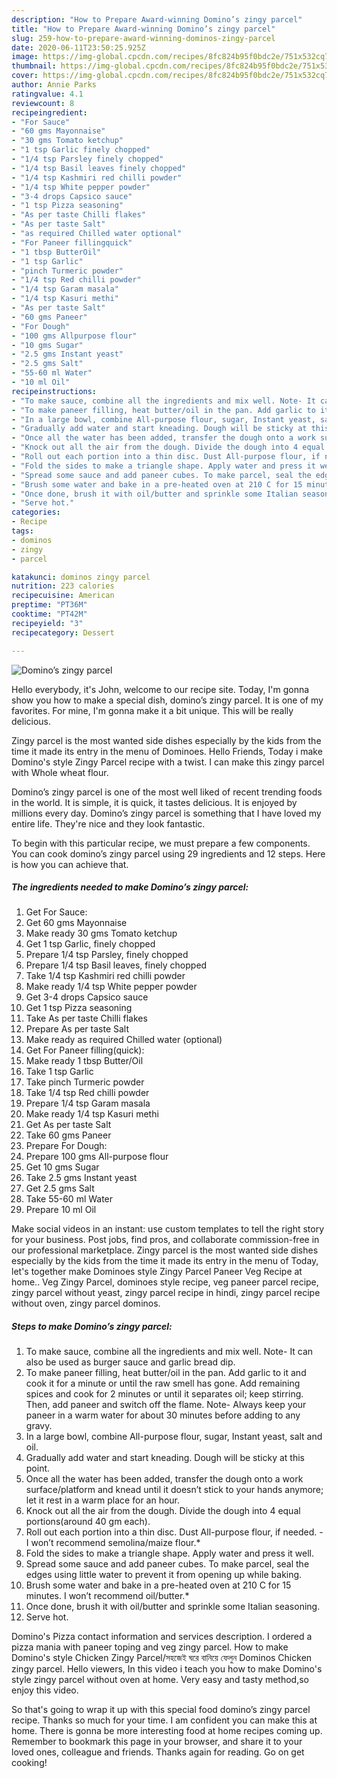 ```yaml
---
description: "How to Prepare Award-winning Domino’s zingy parcel"
title: "How to Prepare Award-winning Domino’s zingy parcel"
slug: 259-how-to-prepare-award-winning-dominos-zingy-parcel
date: 2020-06-11T23:50:25.925Z
image: https://img-global.cpcdn.com/recipes/8fc824b95f0bdc2e/751x532cq70/dominos-zingy-parcel-recipe-main-photo.jpg
thumbnail: https://img-global.cpcdn.com/recipes/8fc824b95f0bdc2e/751x532cq70/dominos-zingy-parcel-recipe-main-photo.jpg
cover: https://img-global.cpcdn.com/recipes/8fc824b95f0bdc2e/751x532cq70/dominos-zingy-parcel-recipe-main-photo.jpg
author: Annie Parks
ratingvalue: 4.1
reviewcount: 8
recipeingredient:
- "For Sauce"
- "60 gms Mayonnaise"
- "30 gms Tomato ketchup"
- "1 tsp Garlic finely chopped"
- "1/4 tsp Parsley finely chopped"
- "1/4 tsp Basil leaves finely chopped"
- "1/4 tsp Kashmiri red chilli powder"
- "1/4 tsp White pepper powder"
- "3-4 drops Capsico sauce"
- "1 tsp Pizza seasoning"
- "As per taste Chilli flakes"
- "As per taste Salt"
- "as required Chilled water optional"
- "For Paneer fillingquick"
- "1 tbsp ButterOil"
- "1 tsp Garlic"
- "pinch Turmeric powder"
- "1/4 tsp Red chilli powder"
- "1/4 tsp Garam masala"
- "1/4 tsp Kasuri methi"
- "As per taste Salt"
- "60 gms Paneer"
- "For Dough"
- "100 gms Allpurpose flour"
- "10 gms Sugar"
- "2.5 gms Instant yeast"
- "2.5 gms Salt"
- "55-60 ml Water"
- "10 ml Oil"
recipeinstructions:
- "To make sauce, combine all the ingredients and mix well. Note- It can also be used as burger sauce and garlic bread dip."
- "To make paneer filling, heat butter/oil in the pan. Add garlic to it and cook it for a minute or until the raw smell has gone. Add remaining spices and cook for 2 minutes or until it separates oil; keep stirring. Then, add paneer and switch off the flame. Note- Always keep your paneer in a warm water for about 30 minutes before adding to any gravy."
- "In a large bowl, combine All-purpose flour, sugar, Instant yeast, salt and oil."
- "Gradually add water and start kneading. Dough will be sticky at this point."
- "Once all the water has been added, transfer the dough onto a work surface/platform and knead until it doesn’t stick to your hands anymore; let it rest in a warm place for an hour."
- "Knock out all the air from the dough. Divide the dough into 4 equal portions(around 40 gm each)."
- "Roll out each portion into a thin disc. Dust All-purpose flour, if needed. I won’t recommend semolina/maize flour.*"
- "Fold the sides to make a triangle shape. Apply water and press it well."
- "Spread some sauce and add paneer cubes. To make parcel, seal the edges using little water to prevent it from opening up while baking."
- "Brush some water and bake in a pre-heated oven at 210 C for 15 minutes. I won’t recommend oil/butter.*"
- "Once done, brush it with oil/butter and sprinkle some Italian seasoning."
- "Serve hot."
categories:
- Recipe
tags:
- dominos
- zingy
- parcel

katakunci: dominos zingy parcel 
nutrition: 223 calories
recipecuisine: American
preptime: "PT36M"
cooktime: "PT42M"
recipeyield: "3"
recipecategory: Dessert

---
```



![Domino’s zingy parcel](https://img-global.cpcdn.com/recipes/8fc824b95f0bdc2e/751x532cq70/dominos-zingy-parcel-recipe-main-photo.jpg)

Hello everybody, it's John, welcome to our recipe site. Today, I'm gonna show you how to make a special dish, domino’s zingy parcel. It is one of my favorites. For mine, I'm gonna make it a bit unique. This will be really delicious.

Zingy parcel is the most wanted side dishes especially by the kids from the time it made its entry in the menu of Dominoes. Hello Friends, Today i make Domino&#39;s style Zingy Parcel recipe with a twist. I can make this zingy parcel with Whole wheat flour.

Domino’s zingy parcel is one of the most well liked of recent trending foods in the world. It is simple, it is quick, it tastes delicious. It is enjoyed by millions every day. Domino’s zingy parcel is something that I have loved my entire life. They're nice and they look fantastic.


To begin with this particular recipe, we must prepare a few components. You can cook domino’s zingy parcel using 29 ingredients and 12 steps. Here is how you can achieve that.

<!--inarticleads1-->

##### The ingredients needed to make Domino’s zingy parcel:

1. Get For Sauce:
1. Get 60 gms Mayonnaise
1. Make ready 30 gms Tomato ketchup
1. Get 1 tsp Garlic, finely chopped
1. Prepare 1/4 tsp Parsley, finely chopped
1. Prepare 1/4 tsp Basil leaves, finely chopped
1. Take 1/4 tsp Kashmiri red chilli powder
1. Make ready 1/4 tsp White pepper powder
1. Get 3-4 drops Capsico sauce
1. Get 1 tsp Pizza seasoning
1. Take As per taste Chilli flakes
1. Prepare As per taste Salt
1. Make ready as required Chilled water (optional)
1. Get For Paneer filling(quick):
1. Make ready 1 tbsp Butter/Oil
1. Take 1 tsp Garlic
1. Take pinch Turmeric powder
1. Take 1/4 tsp Red chilli powder
1. Prepare 1/4 tsp Garam masala
1. Make ready 1/4 tsp Kasuri methi
1. Get As per taste Salt
1. Take 60 gms Paneer
1. Prepare For Dough:
1. Prepare 100 gms All-purpose flour
1. Get 10 gms Sugar
1. Take 2.5 gms Instant yeast
1. Get 2.5 gms Salt
1. Take 55-60 ml Water
1. Prepare 10 ml Oil


Make social videos in an instant: use custom templates to tell the right story for your business. Post jobs, find pros, and collaborate commission-free in our professional marketplace. Zingy parcel is the most wanted side dishes especially by the kids from the time it made its entry in the menu of Today, let&#39;s together make Dominoes style Zingy Parcel Paneer Veg Recipe at home.. Veg Zingy Parcel, dominoes style recipe, veg paneer parcel recipe, zingy parcel without yeast, zingy parcel recipe in hindi, zingy parcel recipe without oven, zingy parcel dominos. 

<!--inarticleads2-->

##### Steps to make Domino’s zingy parcel:

1. To make sauce, combine all the ingredients and mix well. Note- It can also be used as burger sauce and garlic bread dip.
1. To make paneer filling, heat butter/oil in the pan. Add garlic to it and cook it for a minute or until the raw smell has gone. Add remaining spices and cook for 2 minutes or until it separates oil; keep stirring. Then, add paneer and switch off the flame. Note- Always keep your paneer in a warm water for about 30 minutes before adding to any gravy.
1. In a large bowl, combine All-purpose flour, sugar, Instant yeast, salt and oil.
1. Gradually add water and start kneading. Dough will be sticky at this point.
1. Once all the water has been added, transfer the dough onto a work surface/platform and knead until it doesn’t stick to your hands anymore; let it rest in a warm place for an hour.
1. Knock out all the air from the dough. Divide the dough into 4 equal portions(around 40 gm each).
1. Roll out each portion into a thin disc. Dust All-purpose flour, if needed. - I won’t recommend semolina/maize flour.*
1. Fold the sides to make a triangle shape. Apply water and press it well.
1. Spread some sauce and add paneer cubes. To make parcel, seal the edges using little water to prevent it from opening up while baking.
1. Brush some water and bake in a pre-heated oven at 210 C for 15 minutes. I won’t recommend oil/butter.*
1. Once done, brush it with oil/butter and sprinkle some Italian seasoning.
1. Serve hot.


Domino&#39;s Pizza contact information and services description. I ordered a pizza mania with paneer toping and veg zingy parcel. How to make Domino&#39;s style Chicken Zingy Parcel/সহজেই ঘরে বানিয়ে ফেলুন Dominos Chicken zingy parcel. Hello viewers, In this video i teach you how to make Domino&#39;s style zingy parcel without oven at home. Very easy and tasty method,so enjoy this video. 

So that's going to wrap it up with this special food domino’s zingy parcel recipe. Thanks so much for your time. I am confident you can make this at home. There is gonna be more interesting food at home recipes coming up. Remember to bookmark this page in your browser, and share it to your loved ones, colleague and friends. Thanks again for reading. Go on get cooking!
